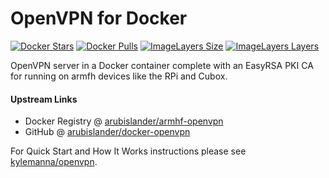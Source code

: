 # OpenVPN for Docker

[![Docker Stars](https://img.shields.io/docker/stars/arubislander/armhf-openvpn.svg)](https://hub.docker.com/r/arubislander/armhf-openvpn/)
[![Docker Pulls](https://img.shields.io/docker/pulls/arubislander/armhf-openvpn.svg)](https://hub.docker.com/r/arubislander/armhf-openvpn/)
[![ImageLayers Size](https://img.shields.io/imagelayers/image-size/arubislander/armhf-openvpn/latest.svg)](https://hub.docker.com/r/arubislander/armhf-openvpn/)
[![ImageLayers Layers](https://img.shields.io/imagelayers/layers/arubislander/armhf-openvpn/latest.svg)](https://hub.docker.com/r/arubislander/armhf-openvpn/)

OpenVPN server in a Docker container complete with an EasyRSA PKI CA for running on armfh devices like the RPi and Cubox.

#### Upstream Links

* Docker Registry @ [arubislander/armhf-openvpn](https://hub.docker.com/r/arubislander/armhf-openvpn/)
* GitHub @ [arubislander/docker-openvpn](https://github.com/arubislander/docker-openvpn)


For Quick Start and How It Works instructions please see [kylemanna/openvpn](https://hub.docker.com/r/kylemanna/openvpn/).
